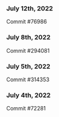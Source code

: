 ### July 12th, 2022

Commit #76986

### July 8th, 2022

Commit #294081

### July 5th, 2022

Commit #314353


### July 4th, 2022

Commit #72281
